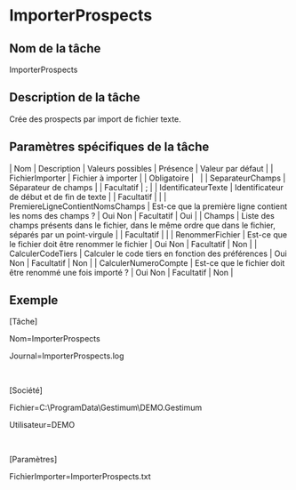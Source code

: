 # ImporterProspects

## Nom de la tâche


ImporterProspects


## Description de la tâche


Crée des prospects par import de fichier texte.


## Paramètres spécifiques de la tâche










| Nom | Description | Valeurs possibles | Présence | Valeur par défaut |
| FichierImporter | Fichier à importer |  | Obligatoire |   |
| SeparateurChamps | Séparateur de champs |  | Facultatif | ; |
| IdentificateurTexte | Identificateur de début et de fin de texte |  | Facultatif |  |
| PremiereLigneContientNomsChamps | Est-ce que la première ligne contient les noms des champs ? | Oui
Non | Facultatif | Oui |
| Champs | Liste des champs présents dans le fichier, dans le même ordre que dans le fichier, séparés par un point-virgule |  | Facultatif |  |
| RenommerFichier | Est-ce que le fichier doit être renommer le fichier | Oui
Non | Facultatif | Non |
| CalculerCodeTiers | Calculer le code tiers en fonction des préférences | Oui
Non | Facultatif | Non |
| CalculerNumeroCompte | Est-ce que le fichier doit être renommé une fois importé ? | Oui
Non | Facultatif | Non |


## Exemple


[Tâche]


Nom=ImporterProspects


Journal=ImporterProspects.log


 


[Société]


Fichier=C:\ProgramData\Gestimum\DEMO.Gestimum


Utilisateur=DEMO


 


[Paramètres]


FichierImporter=ImporterProspects.txt


